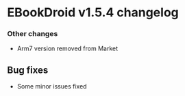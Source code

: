 # EBookDroid v1.5.4 changelog #

### Other changes ###
  * Arm7 version removed from Market

## Bug fixes ##
  * Some minor issues fixed
